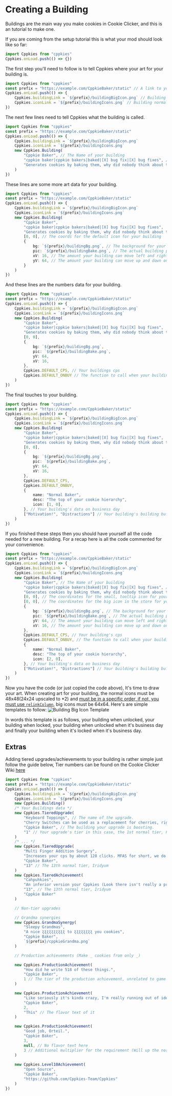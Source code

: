 # Creating a Building

Buildings are the main way you make cookies in Cookie Clicker, and this is an tutorial to make one.

If you are coming from the setup tutorial this is what your mod should look like so far:

```ts
import Cppkies from "cppkies"
Cppkies.onLoad.push(() => {})
```

The first step you'll need to follow is to tell Cppkies where your art for your building is.

```ts
import Cppkies from "cppkies"
const prefix = "https://example.com/CppkieBaker/static" // A link to your building's art.
Cppkies.onLoad.push(() => {
	Cppkies.buildingLink = `${prefix}/buildingBigIcon.png` // Building big icons
	Cppkies.iconLink = `${prefix}/buildingIcons.png` // Building normal icons
})
```

The next few lines need to tell Cppkies what the building is called.

```ts
import Cppkies from "cppkies"
const prefix = "https://example.com/CppkieBaker/static"
Cppkies.onLoad.push(() => {
	Cppkies.buildingLink = `${prefix}/buildingBigIcon.png`
	Cppkies.iconLink = `${prefix}/buildingIcons.png`
	new Cppkies.Building(
		"Cppkie Baker", // The Name of your building
		"cppkie baker|cppkie bakers|baked|[X] bug fix|[X] bug fixes", // Name of your building in a sentence, and then it plural, then what boosts your building when a sugar lump is added, then it plural
		"Generates cookies by baking them, why did nobody think about this?" // How your building generates cookies
	)
})
```

These lines are some more art data for your building.

```ts
import Cppkies from "cppkies"
const prefix = "https://example.com/CppkieBaker/static"
Cppkies.onLoad.push(() => {
	Cppkies.buildingLink = `${prefix}/buildingBigIcon.png`
	Cppkies.iconLink = `${prefix}/buildingIcons.png`
	new Cppkies.Building(
		"Cppkie Baker",
		"cppkie baker|cppkie bakers|baked|[X] bug fix|[X] bug fixes",
		"Generates cookies by baking them, why did nobody think about this?",
		[0, 0], // The coords for the default icon for your building
		{
			bg: `${prefix}/buildingBg.png`, // The background for your building on the building screen
			pic: `${prefix}/buildingBake.png`, // The actual building pic on the building screen
			xV: 16, // The amount your building can move left and right on the building screen in pixels
			yV: 64, // The amount your building can move up and down on the building screen in pixels
		}
	)
})
```

And these lines are the numbers data for your building.

```ts
import Cppkies from "cppkies"
const prefix = "https://example.com/CppkieBaker/static"
Cppkies.onLoad.push(() => {
	Cppkies.buildingLink = `${prefix}/buildingBigIcon.png`
	Cppkies.iconLink = `${prefix}/buildingIcons.png`
	new Cppkies.Building(
		"Cppkie Baker",
		"cppkie baker|cppkie bakers|baked|[X] bug fix|[X] bug fixes",
		"Generates cookies by baking them, why did nobody think about this?",
		[0, 0],
		{
			bg: `${prefix}/buildingBg.png`,
			pic: `${prefix}/buildingBake.png`,
			yV: 64,
			xV: 16,
		},
		Cppkies.DEFAULT_CPS, // Your buildings cps
		Cppkies.DEFAULT_ONBUY // The function to call when your building gets bought but don't worry about this
	)
})
```

The final touches to your building.

```ts
import Cppkies from "cppkies"
const prefix = "https://example.com/CppkieBaker/static"
Cppkies.onLoad.push(() => {
	Cppkies.buildingLink = `${prefix}/buildingBigIcon.png`
	Cppkies.iconLink = `${prefix}/buildingIcons.png`
	new Cppkies.Building(
		"Cppkie Baker",
		"cppkie baker|cppkie bakers|baked|[X] bug fix|[X] bug fixes",
		"Generates cookies by baking them, why did nobody think about this?",
		[0, 0],
		{
			bg: `${prefix}/buildingBg.png`,
			pic: `${prefix}/buildingBake.png`,
			yV: 64,
			xV: 16,
		},
		Cppkies.DEFAULT_CPS,
		Cppkies.DEFAULT_ONBUY,
		{
			name: "Normal Baker",
			desc: "The top of your cookie hierarchy",
			icon: [1, 0],
		}, // Your building's data on business day
		["Motivation!", "Distractions"] // Your building's building buff and building debuff
	)
})
```

If you finished these steps then you should have yourself all the code needed for a new building. For a recap here is all the code commented for your convenience.

```ts
import Cppkies from "cppkies"
const prefix = "https://example.com/CppkieBaker/static"
Cppkies.onLoad.push(() => {
	Cppkies.buildingLink = `${prefix}/buildingBigIcon.png`
	Cppkies.iconLink = `${prefix}/buildingIcons.png`
	new Cppkies.Building(
		"Cppkie Baker", // The Name of your building
		"cppkie baker|cppkie bakers|baked|[X] bug fix|[X] bug fixes", // Name of your building in a sentence, and then it plural, then what boosts your building when a sugar lump is added, then it plural
		"Generates cookies by baking them, why did nobody think about this?", // How your building generates cookies
		[0, 0], // The coordinates for the small, tooltip icon for your building
		[0, 0], // The coordinates for the big icon in the store for your building
		{
			bg: `${prefix}/buildingBg.png`, // The background for your building on the building screen
			pic: `${prefix}/buildingBake.png`, // The actual building pic on the building screen
			yV: 64, // The amount your building can move left and right on the building screen in pixels
			xV: 16, // The amount your building can move up and down on the building screen in pixels
		},
		Cppkies.DEFAULT_CPS, // Your building's cps
		Cppkies.DEFAULT_ONBUY, // The function to call when your building gets bought but don't worry about this
		{
			name: "Normal Baker",
			desc: "The top of your cookie hierarchy",
			icon: [2, 0],
		}, // Your building's data on business day
		["Motivation!", "Distractions"] // Your building's building buff and building debuff
	)
})
```

Now you have the code (or just copied the code above), It's time to draw your art. When creating art for your building, the normal icons must be 48x48(24x24 upscaled to \*2) and [must be in a specific order, if not, you must use `relinkColumn`](/CommonProblems#IconOrder), big icons must be 64x64. Here's are simple templates to follow:
![Building Big Icon Template](./static/BuildingTemplate.png?raw=true) <!--todo: draw this template-->

In words this template is as follows, your building when unlocked, your building when locked, your building when unlocked when it's business day and finally your building when it's locked when it's business day.

## Extras

Adding tiered upgrades/achievements to your building is rather simple just follow the guide below, Tier numbers can be found on the Cookie Clicker Wiki [here](https://cookieclicker.fandom.com/wiki/Upgrades#Tiers)

```ts
import Cppkies from "cppkies"
const prefix = "https://example.com/CppkieBaker/static"
Cppkies.onLoad.push(() => {
	Cppkies.buildingLink = `${prefix}/buildingBigIcon.png`
	Cppkies.iconLink = `${prefix}/buildingIcons.png`
	new Cppkies.Building()
	/* Your Buildings data */
	new Cppkies.TieredUpgrade(
		"Keyboard Toppings", // The name of the upgrade.
		"Cherry Switches can be used as a replacement for cherries, right? I guess it doesn't really matter, <b>everyone</b> loves clacky keys.", // Your upgrade's quote.
		"Cppkie Baker", // The building your upgrade is boosting.
		"1" // Your upgrade's tier in this case, the 1st normal tier, Plain
	)
	/* ... */
	new Cppkies.TieredUpgrade(
		"Multi Finger Addition Surgery",
		"Increases your cps by about 128 clicks. MFAS for short, we do lung extensions as well if you're interested.",
		"Cppkie Baker",
		"13" // The 13th normal tier, Iridyum
	)
	new Cppkies.TieredAchievement(
		"Cahpuhkies",
		"An inferior version your Cppkies (Look there isn't really a pronunciation.)",
		"13", // The 13th normal tier, Iridyum
		"Cppkie Baker"
	)

	// Non-tier upgrades

	// Grandma synergies
	new Cppkies.GrandmaSynergy(
		"Sleepy Grandmas",
		"A nice ʐ̈ʐ̈ʐ̈ʐ̈ʐ̈ʐ̈ʐ̈ʐ̈ʐ̈ʐ̈ to ʐ̈ʐ̈ʐ̈ʐ̈ʐ̈ʐ̈ʐ̈ʐ̈ you cookies",
		"Cppkie Baker",
		`${prefix}/cppkieGrandma.png`
	)

	// Production achievements (Make _ cookies from only _)

	new Cppkies.ProductionAchievement(
		"How did he write 518 of these things.",
		"Cppkie Baker",
		1 // The tier of the production achievement, unrelated to game tiers, works without modifications for 1 2 and 3
	)

	new Cppkies.ProductionAchievement(
		"Like seriously it's kinda crazy, I'm really running out of ideas and references.",
		"Cppkie Baker",
		2,
		"This" // The flavor text of it
	)

	new Cppkies.ProductionAchievement(
		"Good job, Orteil.",
		"Cppkie Baker",
		3,
		null, // No flavor text here
		3 // Additional multiplier for the requirement (Will up the normal req for this by 10^3)
	)
	
	new Cppkies.Level10Achievement(
		"Open Source", 
		"Cppkie Baker", 
		"https://github.com/Cppkies-Team/Cppkies"
	)
})
```

 <!-- Todo: auras -->
